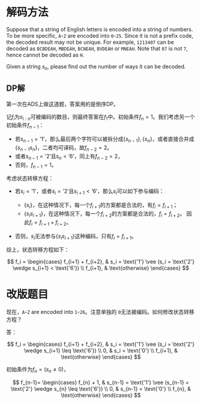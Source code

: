 # 解码方法

Suppose that a string of English letters is encoded into a string of numbers. To be more specific, `A`-`Z` are encoded into `0`-`25`. Since it is not a prefix code, the decoded result may not be unique. For example, `1213407` can be decoded as `BCBDEAH`, `MBDEAH`, `BCNEAH`, `BVDEAH` or `MNEAH`. Note that `07` is not `7`, hence cannot be decoded as `H`.

Given a string $s_n$, please find out the number of ways it can be decoded.

## DP解

第一次在ADS上做这道题，答案用的是倒序DP。

记$f_i$为$s_{i:n}$可被编码的数目，则最终答案在$f_1$中。初始条件$f_{n} = 1$。我们考虑另一个初始条件$f_{n-1}$：

* 若$s_{n-1} = \text{'1'}$，那么最后两个字符可以被拆分成$\{s_{n-1}\}, \{s_n\}$，或者直接合并成$\{s_{n-1}s_n\}$，二者均可译码，故$f_{n-2}=2$。
* 或者$s_{n-1} = \text{'2'}$且$s_{n} < \text{'6'}$，同上有$f_{n-2}=2$，
* 否则，$f_{n-1} = 1$。

考虑状态转移方程：

* 若$s_i = \text{'1'}$，或者$s_i = \text{'2'}$且$s_{i+1}<\text{'6'}$，那么$s_i$可以如下参与编码：

  * $\{s_i\}$，在这种情况下，每一个$f_{i+1}$的方案都是合法的，有$f_{i} = f_{i + 1}$；
  * $\{s_i s_{i+1}\}$，在这种情况下，每一个$f_{i+2}$的方案都是合法的，$f_i = f_{i + 2}$。
    因此$f_i = f_{i+1} + f_{i+2}$。
* 否则，$s_i$无法参与$\{s_i s_{i+1}\}$这种编码，只有$f_i = f_{i+1}$。

综上，状态转移方程如下：

$$
f_i = 
\begin{cases}
f_{i+1} + f_{i+2}, & s_i = \text{'1'} \vee (s_i = \text{'2'} \wedge s_{i+1} < \text{'6'}) \\
f_{i+1}, & \text{otherwise}
\end{cases}
$$

# 改版题目

现在，`A`-`Z` are encoded into `1`-`26`。注意单独的 `0`无法被编码。如何修改状态转移方程？

答：

$$
f_i = 
\begin{cases}
f_{i+1} + f_{i+2}, & s_i = \text{'1'} \vee (s_i = \text{'2'} \wedge s_{i+1} \leq \text{'6'}) \\
0, & s_i = \text{'0'} \\
f_{i+1}, & \text{otherwise} 
\end{cases}
$$

初始条件为$f_n = (s_n \neq 0)$，

$$
f_{n-1}=
\begin{cases}
f_{n} + 1, & s_{n-1} = \text{'1'} \vee (s_{n-1} = \text{'2'} \wedge s_{n} \leq \text{'6'}) \\
0, & s_{n-1} = \text{'0'} \\
f_{n}, & \text{otherwise} 
\end{cases}
$$
